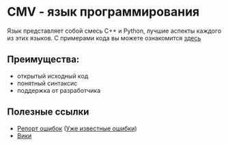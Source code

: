 # CMV - язык программирования
Язык представляет собой смесь C++ и Python, лучшие аспекты каждого из этих языков. С примерами кода вы можете ознакомится [здесь](https://github.com/ItzIsonn/CMV/wiki/Примеры-кода)


## Преимущества: 
- открытый исходный код
- понятный синтаксис
- поддержка от разработчика


## Полезные ссылки
- [Репорт ошибок](https://github.com/ItzIsonn/CMV/issues) ([Уже известные ошибки](https://github.com/ItzIsonn/CMV/wiki/Известные-ошибки))
- [Вики](https://github.com/ItzIsonn/CMV/wiki)
